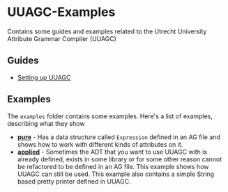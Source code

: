 # UUAGC-Examples
Contains some guides and examples related to the Utrecht University Attribute Grammar Compiler (UUAGC)

## Guides
- [Setting up UUAGC](https://github.com/FPtje/UUAGC-Examples/wiki/Setting-up-UUAGC)

## Examples
The `examples` folder contains some examples. Here's a list of examples, describing what they show

- [**pure**](examples/01-pure) - Has a data structure called `Expression` defined in an AG file and shows how to work with different kinds of attributes on it.
- [**applied**](examples/02-applied) - Sometimes the ADT that you want to use UUAGC with is already defined, exists in some library or for some other reason cannot be refactored to be defined in an AG file. This example shows how UUAGC can still be used. This example also contains a simple String based pretty printer defined in UUAGC.
